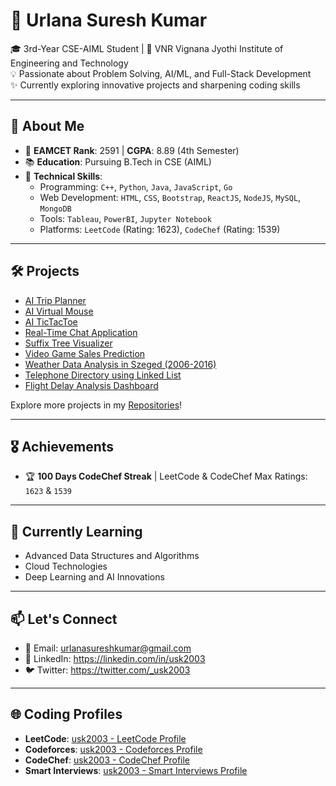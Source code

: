 # 🌟 Urlana Suresh Kumar  

🎓 3rd-Year CSE-AIML Student | 📍 VNR Vignana Jyothi Institute of Engineering and Technology  
💡 Passionate about Problem Solving, AI/ML, and Full-Stack Development  
✨ Currently exploring innovative projects and sharpening coding skills  

---

## 🚀 About Me  

- 🎯 **EAMCET Rank**: 2591 | **CGPA**: 8.89 (4th Semester)  
- 📚 **Education**: Pursuing B.Tech in CSE (AIML)  
- 💼 **Technical Skills**:  
  - Programming: `C++`, `Python`, `Java`, `JavaScript`, `Go`  
  - Web Development: `HTML`, `CSS`, `Bootstrap`, `ReactJS`, `NodeJS`, `MySQL`, `MongoDB`  
  - Tools: `Tableau`, `PowerBI`, `Jupyter Notebook`  
  - Platforms: `LeetCode` (Rating: 1623), `CodeChef` (Rating: 1539)  

---

## 🛠️ Projects  

- [AI Trip Planner](https://github.com/usk2003/AI-TripPlanner)  
- [AI Virtual Mouse](https://github.com/usk2003/AI-VirtualMouse)  
- [AI TicTacToe](https://github.com/usk2003/AI-TicTacToe)  
- [Real-Time Chat Application](https://github.com/usk2003/Real-Time-Chat-Application-Using-TCP-IP)  
- [Suffix Tree Visualizer](https://github.com/usk2003/SuffixTreeVisualizer)  
- [Video Game Sales Prediction](https://github.com/usk2003/VideoGameSalesPrediction)  
- [Weather Data Analysis in Szeged (2006-2016)](https://github.com/usk2003/WeatherDataAnalysis-Szeged)  
- [Telephone Directory using Linked List](https://github.com/usk2003/TelephoneDirectory-LinkedList)  
- [Flight Delay Analysis Dashboard](https://github.com/usk2003/FlightDelay-Dashboard)  

Explore more projects in my [Repositories](https://github.com/usk2003?tab=repositories)!  
 
---

## 🎖️ Achievements  

- 🏆 **100 Days CodeChef Streak** | LeetCode & CodeChef Max Ratings: `1623` & `1539`  

---

## 🌱 Currently Learning  

- Advanced Data Structures and Algorithms  
- Cloud Technologies  
- Deep Learning and AI Innovations  

---

## 📫 Let's Connect  
 
- 📧 Email: urlanasureshkumar@gmail.com  
- 💼 LinkedIn: https://linkedin.com/in/usk2003 
- 🐦 Twitter: https://twitter.com/_usk2003

---

## 🌐 Coding Profiles

- **LeetCode**: [usk2003 - LeetCode Profile](https://leetcode.com/u/usk2003/)  
- **Codeforces**: [usk2003 - Codeforces Profile](https://codeforces.com/profile/usk2003)  
- **CodeChef**: [usk2003 - CodeChef Profile](https://www.codechef.com/users/usk2003)  
- **Smart Interviews**: [usk2003 - Smart Interviews Profile](https://smartinterviews.in/profile/usk2003)  
